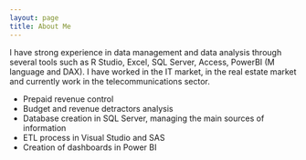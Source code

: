 ```yaml
---
layout: page
title: About Me
---
```


I have strong experience in data management and data analysis through several tools such as R Studio, Excel, SQL Server, Access, PowerBI (M language and DAX). 
I have worked in the IT market, in the real estate market and currently work in the telecommunications sector. 

* Prepaid revenue control
* Budget and revenue detractors analysis
* Database creation in SQL Server, managing the main sources of information
* ETL process in Visual Studio and SAS
* Creation of dashboards in Power BI
